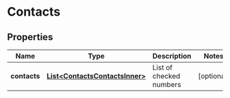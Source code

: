 

# Contacts


## Properties

| Name | Type | Description | Notes |
|------------ | ------------- | ------------- | -------------|
|**contacts** | [**List&lt;ContactsContactsInner&gt;**](ContactsContactsInner.md) | List of checked numbers |  [optional] |



